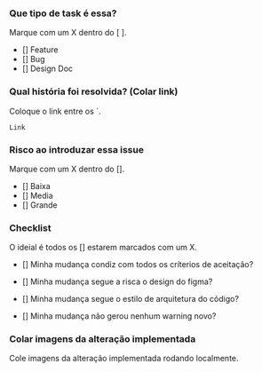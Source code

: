 ### Que tipo de task é essa?
Marque com um X dentro do [ ].

- [] Feature
- [] Bug
- [] Design Doc

### Qual história foi resolvida? (Colar link)
Coloque o link entre os `.
``` 
Link
```
### Risco ao introduzar essa issue
Marque com um X dentro do [].

- [] Baixa
- [] Media
- [] Grande

### Checklist
 O ideial é todos os [] estarem marcados com um X.

- [] Minha mudança condiz com todos os críterios de aceitação?

- [] Minha mudança segue a risca o design do figma?

- [] Minha mudança segue o estilo de arquitetura do código?

- [] Minha mudança não gerou nenhum warning novo?

### Colar imagens da alteração implementada

Cole imagens da alteração implementada rodando localmente.
